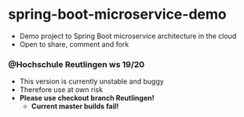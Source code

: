 # spring-boot-microservice-demo
* Demo project to Spring Boot microservice architecture in the cloud
* Open to share, comment and fork

### @Hochschule Reutlingen ws 19/20
* This version is currently unstable and buggy
* Therefore use at own risk
* <b>Please use checkout branch Reutlingen!
    * Current master builds fail!</b>
